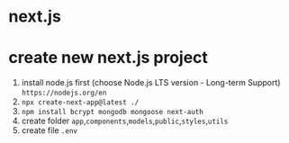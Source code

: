# next.js


# create new next.js project
1. install node.js first (choose Node.js LTS version - Long-term Support) `https://nodejs.org/en`
2. `npx create-next-app@latest ./`
3. `npm install bcrypt mongodb mongoose next-auth`
4. create folder `app`,`components`,`models`,`public`,`styles`,`utils`
5. create file `.env`
